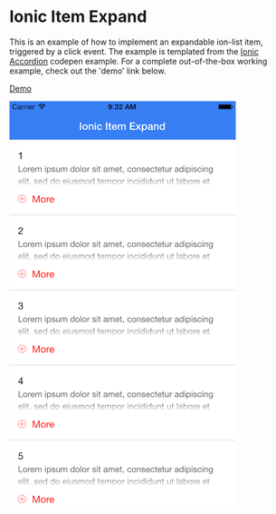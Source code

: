 Ionic Item Expand
===================

This is an example of how to implement an expandable ion-list item, triggered by a click event.
The example is templated from the [Ionic Accordion](http://codepen.io/ionic/pen/uJkCz) codepen example.
For a complete out-of-the-box working example, check out the 'demo' link below.

[Demo](http://codepen.io/loringdodge/pen/zGWLQm)

![Screenshot](screenshots/iphone.png)







